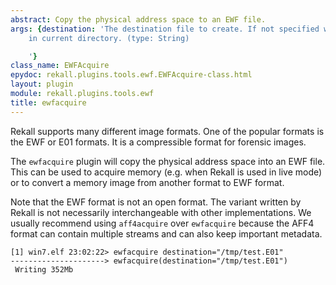 ```yaml
---
abstract: Copy the physical address space to an EWF file.
args: {destination: 'The destination file to create. If not specified we write output.E01
    in current directory. (type: String)

    '}
class_name: EWFAcquire
epydoc: rekall.plugins.tools.ewf.EWFAcquire-class.html
layout: plugin
module: rekall.plugins.tools.ewf
title: ewfacquire
---
```


Rekall supports many different image formats. One of the popular formats is the
EWF or E01 formats. It is a compressible format for forensic images.

The `ewfacquire` plugin will copy the physical address space into an EWF
file. This can be used to acquire memory (e.g. when Rekall is used in live mode)
or to convert a memory image from another format to EWF format.

Note that the EWF format is not an open format. The variant written by Rekall is
not necessarily interchangeable with other implementations. We usually recommend
using `aff4acquire` over `ewfacquire` because the AFF4 format can contain
multiple streams and can also keep important metadata.

```text
[1] win7.elf 23:02:22> ewfacquire destination="/tmp/test.E01"
---------------------> ewfacquire(destination="/tmp/test.E01")
 Writing 352Mb
```
